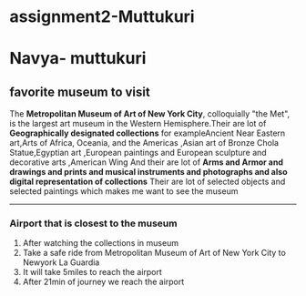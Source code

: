 # assignment2-Muttukuri

# Navya- muttukuri

## favorite museum to visit

The **Metropolitan Museum of Art of New York City**, colloquially "the Met", is the largest art museum in the Western Hemisphere.Their are lot of **Geographically designated collections** for exampleAncient Near Eastern art,Arts of Africa, Oceania, and the Americas ,Asian art of Bronze Chola Statue,Egyptian art ,European paintings and European sculpture and decorative arts ,American Wing 
And their are lot of **Arms and Armor and drawings and prints and musical instruments and photographs and also digital representation of collections** Their are lot of selected objects and selected paintings which makes me want to see the museum

---

### Airport that is closest to the museum
1. After watching the collections in museum
2. Take a safe ride from Metropolitan Museum of Art of New York City to Newyork La Guardia
3. It will take 5miles to reach the airport
4. After 21min of journey we reach the airport 